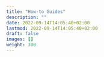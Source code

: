 ```yaml
---
title: "How-to Guides"
description: ""
date: 2022-09-14T14:05:40+02:00
lastmod: 2022-09-14T14:05:40+02:00
draft: false
images: []
weight: 300
---
```

